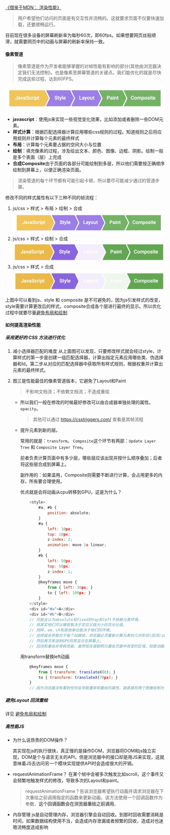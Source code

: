 
[《借鉴于MDN：
渲染性能》](https://developers.google.cn/web/fundamentals/performance/rendering "MDN")

> 用户希望他们访问的页面是有交互性并流畅的。这就要求页面不仅要快速加载，还要顺畅运行。

目前现在很多设备的屏幕刷新率为每秒60次，即60fps。如果想要网页丝般顺滑，就需要网页中的动画与屏幕的刷新率保持一致。



#### 像素管道
> 像素管道是作为开发者能够掌握的对帧性能有影响的部分(其他由浏览器决定我们无法控制)。也是像素至屏幕管道的关键点。我们能优化的就是尽快完成这些过程，达到60FPS。

![Alt text](./images/htmlRender/2.jpg)

- <b>javascript</b>：使用js来实现一些视觉变化效果，比如添加或者删除一些DOM元素。
- <b>样式计算</b>：根据匹配选择器计算应用哪些css规则的过程。知道规则之后将应用规则并计算每个元素的最终样式
- <b>布局</b>：计算每个元素要占据的空间大小与位置
- <b>绘制</b>：填充像素的过程，涉及绘出文本、颜色、图像、边框、阴影。绘制一般是多个表面（层）上完成
- <b>合成Composite</b>由于页面的各部分可能绘制到多层，所以他们需要按正确顺序绘制到屏幕上，以便正确渲染页面。

> 渲染管道的每个环节都有可能引起卡顿，所以要尽可能减少通过的管道步骤。

修改不同的样式属性有以下三种不同的帧流程：
1. js/css > 样式 > 布局 > 绘制 > 合成
![Alt text](./images/htmlRender/2.jpg)
2. js/css > 样式 > 绘制 > 合成
![Alt text](./images/htmlRender/3.png)
3. js/css > 样式 > 合成
![Alt text](./images/htmlRender/4.png)

上图中可以看到js、style 和 composite 是不可避免的，因为js引发样式的改变，style需要计算更改后的样式，composite合成各个层进行最终的显示。所以优化过程中就要尽量[避免布局和绘制](./回流与重绘.md "回流与重绘")

#### 如何提高渲染性能

##### 采用更好的 CSS 方法进行优化

1. 减小选择器匹配的难度
从上面图可以发现，只要修改样式就会经过style，计算样式的第一步是创建一组匹配选择器，计算出指定元素应用哪些类、伪选择器和Id。第二步从对应的匹配选择器中获取所有样式规则，根据权重并计算出元素的最终样式。

2. 图三是性能最佳的像素管道版本，它避免了Layout和Paint
    > 不影响文档流；不依赖文档流；不造成重绘

    - 所以我们一般在修改的时候最好修改可以由合成器单独处理的属性。`opacity`。
        > 其他可以通过 https://csstriggers.com/ 查看是其帧流程 

    - 提升元素到新的层。

        常用的就是：`transform`。
`Composite`这个环节有两部：`Update Layer Tree` 和 `Composite Layer Tree`。

        前者负责计算页面中有多少层，哪些层应该出现并按什么顺序叠加；后者将这些层合成到屏幕上。
        
        副作用的：如果滥用，Composite则需要不断进行计算，会占用更多的内存，所有要合理使用。

        优点就是会将动画从cpu转移到GPU，这是为什么？
    
        ```javascript
            <style>
                #a, #b {
                    position: absolute;
                }
                #a {
                    left: 10px;
                    top: 10px;
                    z-index: 2;
                    animation: move 1s linear;
                }
                #b {
                    left: 50px;
                    top: 50px;
                    z-index: 1;
                }
                @keyframes move {
                    from { left: 30px; }
                    to { left: 100px; }
                }
            </style>
            <div id="#a">A</div>
            <div id="#b">B</div>
            // 可能会认为absolute和fixed的top和left不依赖元素环境，
            // 但其实他们可以接收取决于定位父级大小的百分比值。
            // 同样，em，vh和其他单位取决于他们的环境。
            // 这样就会导致对于每个动画帧，浏览器必须重新计算元素的几何形状(回流)以及重绘，
            // 然后再次发送到GPU将其显示在屏幕上。
            // 回流和重绘非常耗性能，虽然现在很聪明只重绘页面中改变的区域，但是动画还是不够平滑
        ```

        用transform替换left动画
        ```javascript
            @keyframes move {
                from { transform: translateX(0); }
                to { transform: translateX(70px); }
            }
            // 因为浏览器没有看到任何会导致重排和重绘的属性，就直接将两个图像绘制为合并成涂层并发送给GPU
        ```
        

##### 避免Layout 回流重绘
详见 [避免布局和绘制](./回流与重绘.md "回流与重绘")


##### 高性能JS

- 为什么说昂贵的DOM操作？

    其实现在js的执行很快，真正慢的是操作DOM，浏览器将DOM和js独立实现，DOM是个与语言无关的API，但是浏览器中的接口却是用JS来实现，这就意味着JS去访问另一个模块实现提供API时会造成很大的开销。


- requestAnimationFrame？
    在某个帧中会被多次触发比如scroll，这个事件又会频繁地触发样式的修改，导致多次的Layout和paint。
    > requestAnimationFrame？告诉浏览器希望执行动画并请求浏览器在下次重绘之前调用指定的函数来更新动画。该方法使用一个回调函数作为参数，<b>这个回调函数会在浏览器重绘之前调用</b>。

- 内存管理
    js是自动管理内存，浏览器引擎会自动回收。到那时回收需要消耗是时间，如果数据结构使用不当，会造成内存泄漏或者频繁的回收，造成对也迷嗯流畅度造成影响
